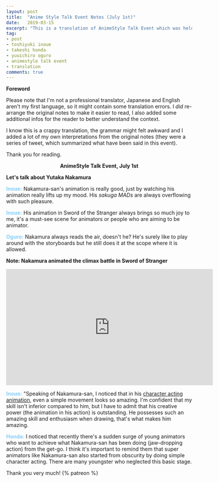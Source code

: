 ```yaml
---
layout: post
title:  "Anime Style Talk Event Notes (July 1st)"
date:   2019-03-15
excerpt: "This is a translation of AnimeStyle Talk Event which was held on July 1st 2018. "
tag:
- post
- toshiyuki inoue
- takeshi honda
- yuuichiro oguro
- animestyle talk event
- translation
comments: true
---
```

<b>Foreword</b>

Please note that I'm not a professional translator, Japanese and English aren't my first language, so it might contain some translation errors. I <i>did</i> re-arrange the original notes to make it easier to read, I also added some additional infos for the reader to better understand the context. 

I know this is a crappy translation, the grammar might felt awkward and I added a lot of my own interpretations from the original notes (they were a series of tweet, which summarized what have been said in this event). 

Thank you for reading. 

<center><b>AnimeStyle Talk Event, July 1st</b></center>

<b>Let's talk about Yutaka Nakamura</b>

<font color="#87CEFA"><b>Inoue:</b></font> Nakamura-san's animation is really good, just by watching his animation really lifts up my mood. His _sakuga MADs_ are always overflowing with such pleasure.  

<font color="#87CEFA"><b>Inoue:</b></font> His animation in Sword of the Stranger always brings so much joy to me, it's a must-see scene for animators or people who are aiming to be animator. 

<font color="#87CEFA"><b>Oguro:</b></font> Nakamura always reads the air, doesn't he?  He's surely like to play around with the storyboards but he still does it at the scope where it is allowed.

<font color=""><b>Note: Nakamura animated the climax battle in Sword of Stranger</b></font>

<iframe width="560" height="315" src="https://www.youtube.com/embed/ukQnsxUs1Fw" frameborder="0"> </iframe>
<br/>

<font color="#87CEFA"><b>Inoue:</b></font> "Speaking of Nakamura-san, I noticed that in his <a href="https://www.sakugabooru.com/post?tags=yutaka_nakamura+character_acting+">character acting animation</a>, even a simple movement looks so amazing. I'm confident that my skill isn't inferior compared to him, but I have to admit that his creative power (the animation in his action) is outstanding. He possesses such an amazing skill and enthusiasm when drawing, that's what makes him amazing. 

<font color="#87CEFA"><b>Honda:</b></font> I noticed that recently there's a sudden surge of young animators who want to achieve what Nakamura-san has been doing (jaw-dropping action) from the get-go. I think it's important to remind them that super animators like Nakamura-san also started from obscurity by doing simple character acting. There are many youngster who neglected this basic stage.  


Thank you very much! 
{% patreon %}

